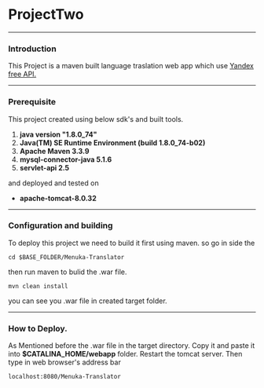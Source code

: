 # ProjectTwo
___

### Introduction

This Project is a maven built language traslation web app which use [Yandex free API.](https://tech.yandex.com/translate/)
___

### Prerequisite

This project created using below sdk's and built tools.

1. **java version "1.8.0_74"**
2. **Java(TM) SE Runtime Environment (build 1.8.0_74-b02)**
3. **Apache Maven 3.3.9**
4. **mysql-connector-java 5.1.6**
5. **servlet-api 2.5**

and deployed and tested on

* **apache-tomcat-8.0.32**

___

### Configuration and building

To deploy this project we need to build it first using maven. so go in side the 

`cd $BASE_FOLDER/Menuka-Translator`

then run maven to bulid the .war file.

`mvn clean install`

you can see you .war file in created target folder. 

___

### How to Deploy.

As Mentioned before the .war file in the target directory. Copy it and paste it into **$CATALINA_HOME/webapp** folder. Restart the tomcat server. Then type in web browser's address bar

`localhost:8080/Menuka-Translator`
